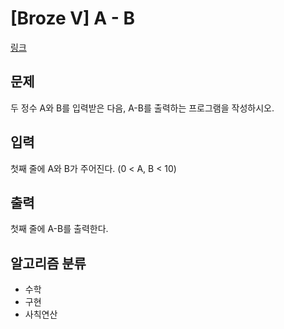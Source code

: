 # [Broze V] A - B

[링크](https://www.acmicpc.net/problem/1001)

## 문제
두 정수 A와 B를 입력받은 다음, A-B를 출력하는 프로그램을 작성하시오.

## 입력
첫째 줄에 A와 B가 주어진다. (0 < A, B < 10)

## 출력
첫째 줄에 A-B를 출력한다.

## 알고리즘 분류
- 수학
- 구현
- 사칙연산
